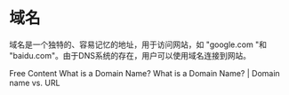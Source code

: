 # 域名

域名是一个独特的、容易记忆的地址，用于访问网站，如 "google.com "和 "baidu.com"。由于DNS系统的存在，用户可以使用域名连接到网站。

<ResourceGroupTitle>Free Content</ResourceGroupTitle>
<BadgeLink colorScheme='yellow' badgeText='Read' href='hhttps://developer.mozilla.org/zh-CN/docs/Learn/Common_questions/What_is_a_domain_name'>What is a Domain Name?</BadgeLink>
<BadgeLink colorScheme='yellow' badgeText='Read' href='https://www.cloudflare.com/zh-cn/learning/dns/glossary/what-is-a-domain-name/'>What is a Domain Name? | Domain name vs. URL</BadgeLink>